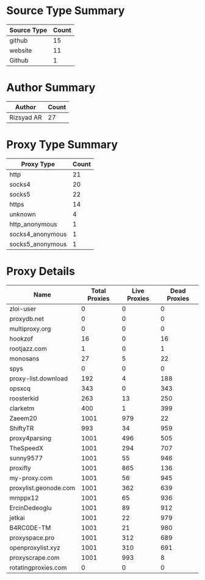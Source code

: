 # Source Type Summary

| Source Type | Count |
|-------------|-------|
| github | 15 |
| website | 11 |
| Github | 1 |


# Author Summary

| Author | Count |
|--------|-------|
| Rizsyad AR | 27 |


# Proxy Type Summary

| Proxy Type | Count |
|------------|-------|
| http | 21 |
| socks4 | 20 |
| socks5 | 22 |
| https | 14 |
| unknown | 4 |
| http_anonymous | 1 |
| socks4_anonymous | 1 |
| socks5_anonymous | 1 |


# Proxy Details

| Name | Total Proxies | Live Proxies | Dead Proxies |
|------|---------------|--------------|---------------|
| zloi-user | 0 | 0 | 0 |
| proxydb.net | 0 | 0 | 0 |
| multiproxy.org | 0 | 0 | 0 |
| hookzof | 16 | 0 | 16 |
| rootjazz.com | 1 | 0 | 1 |
| monosans | 27 | 5 | 22 |
| spys | 0 | 0 | 0 |
| proxy-list.download | 192 | 4 | 188 |
| opsxcq | 343 | 0 | 343 |
| roosterkid | 263 | 13 | 250 |
| clarketm | 400 | 1 | 399 |
| Zaeem20 | 1001 | 979 | 22 |
| ShiftyTR | 993 | 34 | 959 |
| proxy4parsing | 1001 | 496 | 505 |
| TheSpeedX | 1001 | 294 | 707 |
| sunny9577 | 1001 | 55 | 946 |
| proxifly | 1001 | 865 | 136 |
| my-proxy.com | 1001 | 56 | 945 |
| proxylist.geonode.com | 1001 | 362 | 639 |
| mmppx12 | 1001 | 65 | 936 |
| ErcinDedeoglu | 1001 | 89 | 912 |
| jetkai | 1001 | 22 | 979 |
| B4RC0DE-TM | 1001 | 21 | 980 |
| proxyspace.pro | 1001 | 312 | 689 |
| openproxylist.xyz | 1001 | 310 | 691 |
| proxyscrape.com | 1001 | 993 | 8 |
| rotatingproxies.com | 0 | 0 | 0 |
